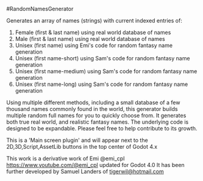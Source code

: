 #RandomNamesGenerator

Generates an array of names (strings) with current indexed entries of:
1. Female (first & last name) using real world database of names
2. Male (first & last name) using real world database of names
3. Unisex (first name) using Emi's code for random fantasy name generation
4. Unisex (first name-short) using Sam's code for random fantasy name generation
5. Unisex (first name-medium) using Sam's code for random fantasy name generation
6. Unisex (first name-long) using Sam's code for random fantasy name generation

Using multiple different methods, including a small database of a few thousand names commonly found in the world, this generator builds multiple random full names for you to quickly choose from. It generates both true real world, and realistic fantasy names. The underlying code is designed to be expandable. Please feel free to help contribute to its growth.

This is a 'Main screen plugin' and will appear next to the 2D,3D,Script,AssetLib buttons in the top center of Godot 4.x

This work is a derivative work of Emi @emi_cpl https://www.youtube.com/@emi_cpl updated for Godot 4.0
It has been further developed by Samuel Landers of tigerwil@hotmail.com
